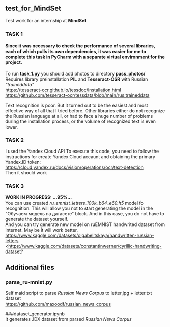 ## test_for_MindSet
Test work for an internship at **MindSet**

### TASK 1
#### Since it was necessary to check the performance of several libraries, each of which pulls its own dependencies, it was easier for me to complete this task in PyCharm with a separate virtual environment for the project.  
To run **task_1.py** you should add photos to directory **pass_photos/**  
Requires library preinstallation **PIL** and **Tesseract-OSR** with Russian *"traineddata"*  
<https://tesseract-ocr.github.io/tessdoc/Installation.html>  
<https://github.com/tesseract-ocr/tessdata/blob/main/rus.traineddata>  

Text recognition is poor. But it turned out to be the easiest and most effective way of all that I tried before. Other libraries either do not recognize the Russian language at all, or had to face a huge number of problems during the installation process, or the volume of recognized text is even lower.

### TASK 2
I used the Yandex Cloud API
To execute this code, you need to follow the instructions for create Yandex.Cloud accaunt and obtaining the primary Yandex.ID token:  
<https://cloud.yandex.ru/docs/vision/operations/ocr/text-detection>  
Then it should work

### TASK 3
**WORK IN PROGRESS: ...95%...**  
You can use created *ru_emnist_letters_100k_b64_e60.h5* model fo recognition. This will allow you not to start generating the model in the "Обучаем модель на датасете" block. And in this case, you do not have to generate the dataset yourself.  
And you can try generate new model on ruEMNIST handwrited dataset from internet. May be it will work better.  
<https://www.kaggle.com/datasets/olgabelitskaya/handwritten-russian-letters>  
<https://www.kaggle.com/datasets/constantinwerner/cyrillic-handwriting-dataset?  


## Additional files
### parse_ru-mnist.py  
Self maid script to parse *Russian News Corpus* to letter.jpg + letter.txt dataset  
https://github.com/maxoodf/russian_news_corpus  

###dataset_generator.ipynb  
It generates .IDX dataset from parsed *Russian News Corpus*  
